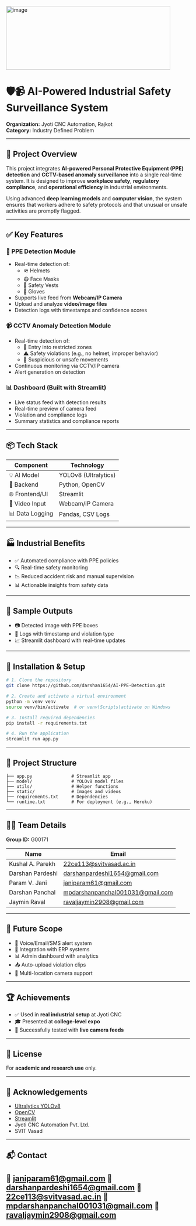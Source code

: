 <img width="450" height="174" alt="image" src="https://github.com/user-attachments/assets/db6eb533-3261-4ef8-be6d-50d61d27f1c9" />


# 🛡️📹 AI-Powered Industrial Safety Surveillance System

**Organization:** Jyoti CNC Automation, Rajkot  
**Category:** Industry Defined Problem

---

## 📄 Project Overview

This project integrates **AI-powered Personal Protective Equipment (PPE) detection** and **CCTV-based anomaly surveillance** into a single real-time system. It is designed to improve **workplace safety**, **regulatory compliance**, and **operational efficiency** in industrial environments.

Using advanced **deep learning models** and **computer vision**, the system ensures that workers adhere to safety protocols and that unusual or unsafe activities are promptly flagged.

---

## ✅ Key Features

### 👷 PPE Detection Module
- Real-time detection of:
  - 🪖 Helmets  
  - 😷 Face Masks  
  - 👷 Safety Vests  
  - 🧤 Gloves  
- Supports live feed from **Webcam/IP Camera**
- Upload and analyze **video/image files**
- Detection logs with timestamps and confidence scores

### 📹 CCTV Anomaly Detection Module
- Real-time detection of:
  - 🚫 Entry into restricted zones  
  - ⚠️ Safety violations (e.g., no helmet, improper behavior)  
  - 🚷 Suspicious or unsafe movements  
- Continuous monitoring via CCTV/IP camera
- Alert generation on detection

### 📊 Dashboard (Built with Streamlit)
- Live status feed with detection results
- Real-time preview of camera feed
- Violation and compliance logs
- Summary statistics and compliance reports

---

## 📦 Tech Stack

| Component       | Technology         |
|----------------|--------------------|
| 💡 AI Model     | YOLOv8 (Ultralytics) |
| 🧠 Backend       | Python, OpenCV     |
| 🌐 Frontend/UI  | Streamlit          |
| 🎥 Video Input  | Webcam/IP Camera   |
| 📊 Data Logging | Pandas, CSV Logs   |

---

## 🏭 Industrial Benefits

- ✅ Automated compliance with PPE policies  
- 🔍 Real-time safety monitoring  
- 📉 Reduced accident risk and manual supervision  
- 📊 Actionable insights from safety data  

---

## 📸 Sample Outputs

- 📷 Detected image with PPE boxes  
- 🧾 Logs with timestamp and violation type  
- 📈 Streamlit dashboard with real-time updates  

---

## 🔧 Installation & Setup

```bash
# 1. Clone the repository
git clone https://github.com/darshan1654/AI-PPE-Detection.git

# 2. Create and activate a virtual environment
python -m venv venv
source venv/bin/activate  # or venv\Scripts\activate on Windows

# 3. Install required dependencies
pip install -r requirements.txt

# 4. Run the application
streamlit run app.py
```

---

## 📁 Project Structure

```
├── app.py               # Streamlit app
├── model/               # YOLOv8 model files
├── utils/               # Helper functions
├── static/              # Images and videos
├── requirements.txt     # Dependencies
└── runtime.txt          # For deployment (e.g., Heroku)
```

---

## 👨‍💻 Team Details

**Group ID:** G00171

| Name             | Email                                                                       |
| ---------------- | --------------------------------------------------------------------------- |
| Kushal A. Parekh | [22ce113@svitvasad.ac.in](mailto:22ce113@svitvasad.ac.in)                   |
| Darshan Pardeshi | [darshanpardeshi1654@gmail.com](mailto:darshanpardeshi1654@gmail.com)       |
| Param V. Jani    | [janiparam61@gmail.com](mailto:janiparam61@gmail.com)                       |
| Darshan Panchal  | [mpdarshanpanchal001031@gmail.com](mailto:mpdarshanpanchal001031@gmail.com) |
| Jaymin Raval     | [ravaljaymin2908@gmail.com](mailto:ravaljaymin2908@gmail.com)               |

---

## 🔮 Future Scope

* 🔔 Voice/Email/SMS alert system
* 🔗 Integration with ERP systems
* 📊 Admin dashboard with analytics
* 📤 Auto-upload violation clips
* 📡 Multi-location camera support

---

## 🏆 Achievements

* ✅ Used in **real industrial setup** at Jyoti CNC
* 🎓 Presented at **college-level expo**
* 📡 Successfully tested with **live camera feeds**

---

## 📜 License

For **academic and research use** only.

---

## 🙏 Acknowledgements

* [Ultralytics YOLOv8](https://github.com/ultralytics/ultralytics)
* [OpenCV](https://opencv.org)
* [Streamlit](https://streamlit.io)
* Jyoti CNC Automation Pvt. Ltd.
* SVIT Vasad

---

## 📬 Contact

📧 [janiparam61@gmail.com](mailto:janiparam61@gmail.com)
📧 [darshanpardeshi1654@gmail.com](mailto:darshanpardeshi1654@gmail.com)
📧 [22ce113@svitvasad.ac.in](mailto:22ce113@svitvasad.ac.in)
📧 [mpdarshanpanchal001031@gmail.com](mailto:mpdarshanpanchal001031@gmail.com)
📧 [ravaljaymin2908@gmail.com](mailto:ravaljaymin2908@gmail.com)
---
